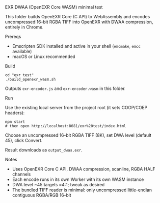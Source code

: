 EXR DWAA (OpenEXR Core WASM) minimal test

This folder builds OpenEXR Core (C API) to WebAssembly and encodes uncompressed 16-bit RGBA TIFF into OpenEXR with DWAA compression, entirely in Chrome.

Prereqs
- Emscripten SDK installed and active in your shell (`emcmake`, `emcc` available)
- macOS or Linux recommended

Build

```
cd "exr test"
./build_openexr_wasm.sh
```

Outputs `exr-encoder.js` and `exr-encoder.wasm` in this folder.

Run

Use the existing local server from the project root (it sets COOP/COEP headers):

```
npm start
# then open http://localhost:8081/exr%20test/index.html
```

Choose an uncompressed 16-bit RGBA TIFF (8K), set DWA level (default 45), click Convert.

Result downloads as `output_dwaa.exr`.

Notes
- Uses OpenEXR Core C API, DWAA compression, scanline, RGBA HALF channels
- Each encode runs in its own Worker with its own WASM instance
- DWA level ~45 targets ≈4:1; tweak as desired
- The bundled TIFF reader is minimal: only uncompressed little-endian contiguous RGBA/RGB 16-bit


